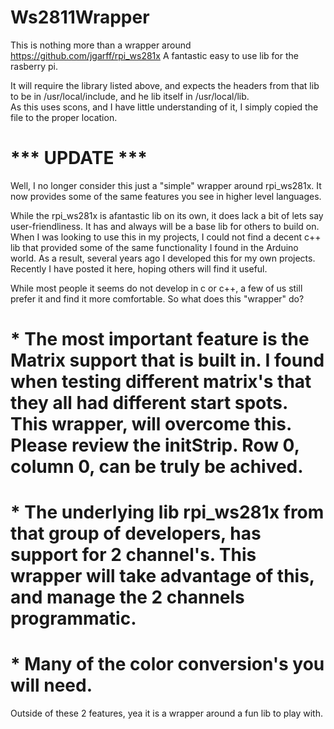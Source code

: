 # Ws2811Wrapper
This is nothing more than a wrapper around https://github.com/jgarff/rpi_ws281x  A fantastic easy to use lib for the rasberry pi.

It will require the library listed above, and expects the headers from that lib to be in /usr/local/include, and he lib itself in /usr/local/lib.  
As this uses scons, and I have little understanding of it, I simply copied the file to the proper location.

# *** UPDATE ***
Well, I no longer consider this just a "simple" wrapper around rpi_ws281x. It now provides some of the same features you see in higher level languages.

While the rpi_ws281x is  afantastic lib on its own, it does lack a bit of lets say user-friendliness. It has and always will be a base lib for others to build on.  When I was looking to use this in my projects, I could not find a decent c++ lib that provided some of the same functionality I found in the Arduino world.
As a result, several years ago I developed this for my own projects. Recently I have posted it here, hoping others will find it useful.

While most people it seems do not develop in c or c++, a few of us still prefer it and find it more comfortable. So what does this "wrapper" do?

# * The most important feature is the Matrix support that is built in.  I found when testing different matrix's that they all had different start spots.  This wrapper, will overcome this.  Please review the initStrip.  Row 0, column 0, can be truly be achived. 
# * The underlying lib rpi_ws281x from that group of developers, has support for 2 channel's.   This wrapper will take advantage of this, and manage the 2 channels programmatic. 
# * Many of the color conversion's you will need.


Outside of these 2 features, yea it is a wrapper around a fun lib to play with.
